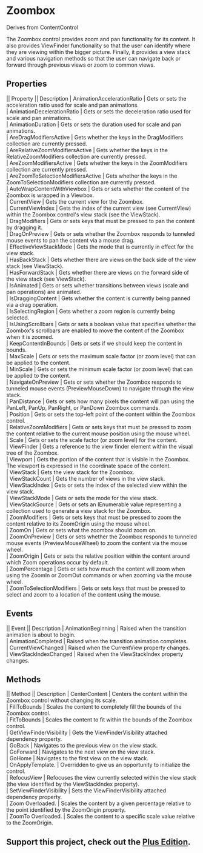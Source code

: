 # Zoombox
Derives from ContentControl

The Zoombox control provides zoom and pan functionality for its content. It also provides ViewFinder functionality so that the user can identify where they are viewing within the bigger picture. Finally, it provides a view stack and various navigation methods so that the user can navigate back or forward through previous views or zoom to common views.

## Properties
|| Property || Description
| AnimationAccelerationRatio | Gets or sets the acceleration ratio used for scale and pan animations.   
| AnimationDecelerationRatio | Gets or sets the deceleration ratio used for scale and pan animations.   
| AnimationDuration | Gets or sets the duration used for scale and pan animations.   
| AreDragModifiersActive | Gets whether the keys in the DragModifiers collection are currently pressed.   
| AreRelativeZoomModifiersActive | Gets whether the keys in the RelativeZoomModifiers collection are currently pressed.   
| AreZoomModifiersActive | Gets whether the keys in the ZoomModifiers collection are currently pressed.   
| AreZoomToSelectionModifiersActive | Gets whether the keys in the ZoomToSelectionModifiers collection are currently pressed.   
| AutoWrapContentWithViewbox | Gets or sets whether the content of the Zoombox is wrapped in a Viewbox.   
| CurrentView | Gets the current view for the Zoombox.   
| CurrentViewIndex | Gets the index of the current view (see CurrentView) within the Zoombox control's view stack (see the ViewStack).   
| DragModifiers | Gets or sets keys that must be pressed to pan the content by dragging it.   
| DragOnPreview | Gets or sets whether the Zoombox responds to tunneled mouse events to pan the content via a mouse drag.   
| EffectiveViewStackMode | Gets the mode that is currently in effect for the view stack.   
| HasBackStack | Gets whether there are views on the back side of the view stack (see ViewStack).   
| HasForwardStack | Gets whether there are views on the forward side of the view stack (see ViewStack).   
| IsAnimated | Gets or sets whether transitions between views (scale and pan operations) are animated.   
| IsDraggingContent | Gets whether the content is currently being panned via a drag operation.   
| IsSelectingRegion | Gets whether a zoom region is currently being selected.   
| IsUsingScrollbars | Gets or sets a boolean value that specifies whether the Zoombox's scrollbars are enabled to move the content of the Zoombox when it is zoomed.     
| KeepContentInBounds | Gets or sets if we should keep the content in bounds.   
| MaxScale | Gets or sets the maximum scale factor (or zoom level) that can be applied to the content.   
| MinScale | Gets or sets the minimum scale factor (or zoom level) that can be applied to the content.   
| NavigateOnPreview | Gets or sets whether the Zoombox responds to tunneled mouse events (PreviewMouseDown) to navigate through the view stack.   
| PanDistance | Gets or sets how many pixels the content will pan using the PanLeft, PanUp, PanRight, or PanDown Zoombox commands.   
| Position | Gets or sets the top-left point of the content within the Zoombox control.   
| RelativeZoomModifiers | Gets or sets keys that must be pressed to zoom the content relative to the current mouse position using the mouse wheel.   
| Scale | Gets or sets the scale factor (or zoom level) for the content.   
| ViewFinder | Gets a reference to the view finder element within the visual tree of the Zoombox.   
| Viewport | Gets the portion of the content that is visible in the Zoombox. The viewport is expressed in the coordinate space of the content.   
| ViewStack | Gets the view stack for the Zoombox.   
| ViewStackCount | Gets the number of views in the view stack.   
| ViewStackIndex | Gets or sets the index of the selected view within the view stack.   
| ViewStackMode | Gets or sets the mode for the view stack.   
| ViewStackSource | Gets or sets an IEnumerable value representing a collection used to generate a view stack for the Zoombox.   
| ZoomModifiers | Gets or sets keys that must be pressed to zoom the content relative to its ZoomOrigin using the mouse wheel.   
| ZoomOn | Gets or sets what the zoombox should zoom on.   
| ZoomOnPreview | Gets or sets whether the Zoombox responds to tunneled mouse events (PreviewMouseWheel) to zoom the content via the mouse wheel.   
| ZoomOrigin | Gets or sets the relative position within the content around which Zoom operations occur by default.   
| ZoomPercentage | Gets or sets how much the content will zoom when using the ZoomIn or ZoomOut commands or when zooming via the mouse wheel.   
| ZoomToSelectionModifiers | Gets or sets keys that must be pressed to select and zoom to a location of the content using the mouse.   

## Events
|| Event || Description
| AnimationBeginning | Raised when the transition animation is about to begin.   
| AnimationCompleted | Raised when the transition animation completes.   
| CurrentViewChanged | Raised when the CurrentView property changes.  
| ViewStackIndexChanged | Raised when the ViewStackIndex property changes.

## Methods
|| Method || Description
| CenterContent | Centers the content within the Zoombox control without changing its scale.   
| FillToBounds | Scales the content to completely fill the bounds of the Zoombox control.   
| FitToBounds | Scales the content to fit within the bounds of the Zoombox control.   
| GetViewFinderVisibility | Gets the ViewFinderVisibility attached dependency property.   
| GoBack | Navigates to the previous view on the view stack.   
| GoForward | Navigates to the next view on the view stack.   
| GoHome | Navigates to the first view on the view stack.   
| OnApplyTemplate. | Overridden to give us an opportunity to initialize the control.   
| RefocusView | Refocuses the view currently selected within the view stack (the view identified by the ViewStackIndex property).   
| SetViewFinderVisibility | Sets the ViewFinderVisibility attached dependency property.   
| Zoom Overloaded. | Scales the content by a given percentage relative to the point identified by the ZoomOrigin property.   
| ZoomTo Overloaded. | Scales the content to a specific scale value relative to the ZoomOrigin.   

**Support this project, check out the [Plus Edition](https://xceed.com/xceed-toolkit-plus-for-wpf/).**
---